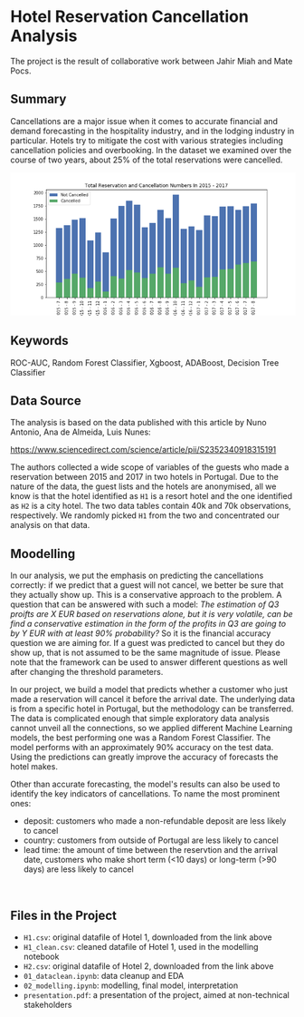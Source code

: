 # Hotel Reservation Cancellation Analysis

The project is the result of collaborative work between Jahir Miah and Mate Pocs. 
<br>

## Summary
Cancellations are a major issue when it comes to accurate financial and demand forecasting in the hospitality industry, and in the lodging industry in particular.  Hotels try to mitigate the cost with various strategies including cancellation policies and overbooking. In the dataset we examined over the course of two years, about 25% of the total reservations were cancelled.
<br>

![](cover_chart.png)

## Keywords
ROC-AUC, Random Forest Classifier, Xgboost, ADABoost, Decision Tree Classifier
<br>

## Data Source
The analysis is based on the data published with this article by Nuno Antonio, Ana de Almeida, Luis Nunes:

https://www.sciencedirect.com/science/article/pii/S2352340918315191

The authors collected a wide scope of variables of the guests who made a reservation between 2015 and 2017 in two hotels in Portugal. Due to the nature of the data, the guest lists and the hotels are anonymised, all we know is that the hotel identified as `H1` is a resort hotel and the one identified as `H2` is a city hotel. The two data tables contain 40k and 70k observations, respectively. We randomly picked `H1` from the two and concentrated our analysis on that data. 
<br>

## Moodelling

In our analysis, we put the emphasis on predicting the cancellations correctly: if we predict that a guest will not cancel, we better be sure that they actually show up. This is a conservative approach to the problem. A question that can be answered with such a model: _The estimation of Q3 proifts are X EUR based on reservations alone, but it is very volatile, can be find a conservative estimation in the form of the profits in Q3 are going to by Y EUR with at least 90% probability?_ So it is the financial accuracy question we are aiming for. If a guest was predicted to cancel but they do show up, that is not assumed to be the same magnitude of issue. Please note that the framework can be used to answer different questions as well after changing the threshold parameters.
<br>

In our project, we build a model that predicts whether a customer who just made a reservation will cancel it before the arrival date. The underlying data is from a specific hotel in Portugal, but the methodology can be transferred. The data is complicated enough that simple exploratory data analysis cannot unveil all the connections, so we applied different Machine Learning models, the best performing one was a Random Forest Classifier. The model performs with an approximately 90% accuracy on the test data. Using the predictions can greatly improve the accuracy of forecasts the hotel makes. 
<br>

Other than accurate forecasting, the model's results can also be used to identify the key indicators of cancellations. To name the most prominent ones: 
<br>
- deposit: customers who made a non-refundable deposit are less likely to cancel
- country: customers from outside of Portugal are less likely to cancel
- lead time: the amount of time between the reservtion and the arrival date, customers who make short term (<10 days) or long-term (>90 days) are less likely to cancel
<br>

## Files in the Project
- `H1.csv`: original datafile of Hotel 1, downloaded from the link above
- `H1_clean.csv`: cleaned datafile of Hotel 1, used in the modelling notebook
- `H2.csv`: original datafile of Hotel 2, downloaded from the link above
- `01_dataclean.ipynb`: data cleanup and EDA
- `02_modelling.ipynb`: modelling, final model, interpretation
- `presentation.pdf`: a presentation of the project, aimed at non-technical stakeholders
